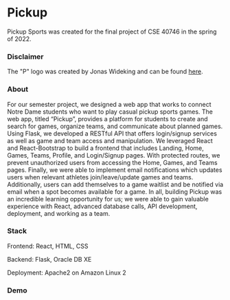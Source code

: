 # Pickup

Pickup Sports was created for the final project of CSE 40746 in the spring of 2022. 

### Disclaimer
The "P" logo was created by Jonas Wideking and can be found <a target="_blank" href="https://dribbble.com/shots/5100920-Sport-P-logo">here</a>.

### About
For our semester project, we designed a web app that works to connect Notre Dame students who want to play casual pickup sports games. The web app, titled “Pickup”, provides a platform for students to create and search for games, organize teams, and communicate about planned games. Using Flask, we developed a RESTful API that offers login/signup services as well as game and team access and manipulation. We leveraged React and React-Bootstrap to build a frontend that includes Landing, Home, Games, Teams, Profile, and Login/Signup pages. With protected routes, we prevent unauthorized users from accessing the Home, Games, and Teams pages. Finally, we were able to implement email notifications which updates users when relevant athletes join/leave/update games and teams. Additionally, users can add themselves to a game waitlist and be notified via email when a spot becomes available for a game. In all, building Pickup was an incredible learning opportunity for us; we were able to gain valuable experience with React, advanced database calls, API development, deployment, and working as a team.

### Stack
Frontend: React, HTML, CSS

Backend: Flask, Oracle DB XE

Deployment: Apache2 on Amazon Linux 2

### Demo
